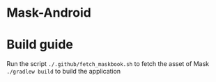 # Mask-Android

# Build guide
Run the script `./.github/fetch_maskbook.sh` to fetch the asset of Mask  
`./gradlew build` to build the application
